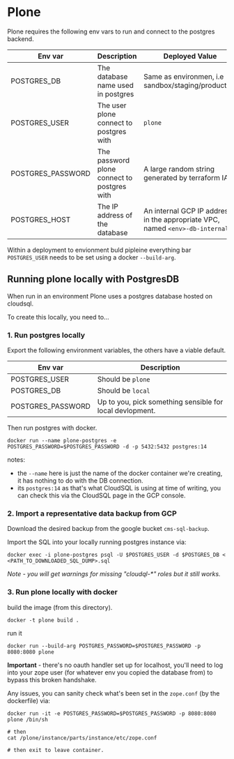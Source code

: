 # Plone

Plone requires the following env vars to run and connect to the postgres backend.

| Env var | Description | Deployed Value |
| --- | ---- | --- |
| POSTGRES_DB | The database name used in postgres | Same as environmen, i.e sandbox/staging/production |
| POSTGRES_USER | The user plone connect to postgres with | `plone`|
| POSTGRES_PASSWORD | The password plone connect to postgres with | A large random string generated by terraform IAC |
| POSTGRES_HOST | The IP address of the database | An internal GCP IP address in the appropriate VPC, named `<env>-db-internal` |

Within a deployment to envionment buld pipleine everything bar `POSTGRES_USER` needs to be set using a docker `--build-arg`.

## Running plone locally with PostgresDB

When run in an environment Plone uses a postgres database hosted on cloudsql.

To create this locally, you need to...

### 1. Run postgres locally

Export the following environment variables, the others have a viable default.

| Env var | Description |
| --- | ---- |
| POSTGRES_USER | Should be `plone`|
| POSTGRES_DB | Should be `local` |
| POSTGRES_PASSWORD | Up to you, pick something sensible for local devlopment. |

Then run postgres with docker.

```
docker run --name plone-postgres -e POSTGRES_PASSWORD=$POSTGRES_PASSWORD -d -p 5432:5432 postgres:14
```

notes:
- the `--name` here is just the name of the docker container we're creating, it has nothing to do with the DB connection.
- its `postgres:14` as that's what CloudSQL is using at time of writing, you can check this via the CloudSQL page in the GCP console.


### 2. Import a representative data backup from GCP

Download the desired backup from the google bucket `cms-sql-backup`.

Import the SQL into your locally running postgres instance via:

```
docker exec -i plone-postgres psql -U $POSTGRES_USER -d $POSTGRES_DB < <PATH_TO_DOWNLOADED_SQL_DUMP>.sql
```

_Note - you will get warnings for missing "cloudql-*" roles but it still works._

### 3. Run plone locally with docker

build the image (from this directory).

```
docker -t plone build . 
```

run it

```
docker run --build-arg POSTGRES_PASSWORD=$POSTGRES_PASSWORD -p 8080:8080 plone
```

**Important** - there's no oauth handler set up for localhost, you'll need to log into your zope user (for whatever env you copied the database from) to bypass this broken handshake.

Any issues, you can sanity check what's been set in the `zope.conf` (by the dockerfile) via:

```
docker run -it -e POSTGRES_PASSWORD=$POSTGRES_PASSWORD -p 8080:8080 plone /bin/sh

# then
cat /plone/instance/parts/instance/etc/zope.conf

# then exit to leave container.
```

